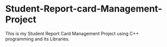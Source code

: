 # Student-Report-card-Management-Project
This is my Student Report Card Management Project using C++ programming and its Libraries.
